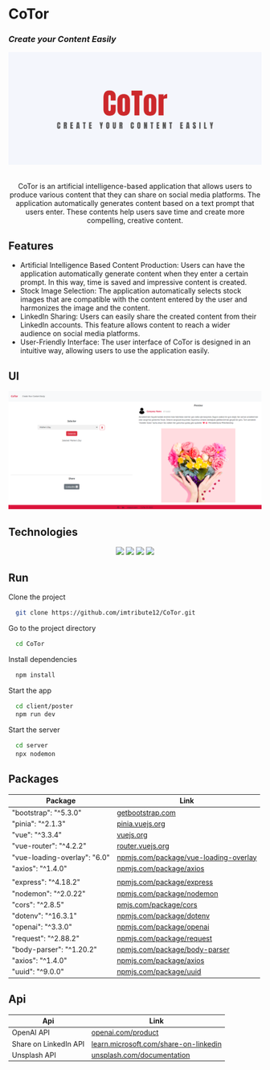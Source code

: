 # CoTor

<h3> <i> Create your Content Easily </i> </h3>

<p align="center">
  <img src="/assets/banner.png" >
</p>

<p align="center">
  <br>
  CoTor is an artificial intelligence-based application that allows users to produce various content that they can share on social media platforms. The application automatically generates content based on a text prompt that users enter. These contents help users save time and create more compelling, creative content.
</p>

## Features

- Artificial Intelligence Based Content Production: Users can have the application automatically generate content when they enter a certain prompt. In this way, time is saved and impressive content is created.
- Stock Image Selection: The application automatically selects stock images that are compatible with the content entered by the user and harmonizes the image and the content.
- LinkedIn Sharing: Users can easily share the created content from their LinkedIn accounts. This feature allows content to reach a wider audience on social media platforms.
- User-Friendly Interface: The user interface of CoTor is designed in an intuitive way, allowing users to use the application easily.

## UI

<p align="center">
  <img src="/assets/ui.png" >
</p>

## Technologies

<p align="center">
  <img src="https://img.shields.io/badge/Vue.js-35495E?style=for-the-badge&logo=vuedotjs&logoColor=4FC08D" />
  <img src="https://img.shields.io/badge/HTML5-E34F26?style=for-the-badge&logo=html5&logoColor=white" />
  <img src="https://img.shields.io/badge/JavaScript-323330?style=for-the-badge&logo=javascript&logoColor=F7DF1E" />
  <img src="https://img.shields.io/badge/Node.js-339933?style=for-the-badge&logo=nodedotjs&logoColor=white" />
  
  
</p>

## Run

Clone the project

```bash
  git clone https://github.com/imtribute12/CoTor.git
```

Go to the project directory

```bash
  cd CoTor
```

Install dependencies

```bash
  npm install
```

Start the app

```bash
  cd client/poster
  npm run dev
```

Start the server

```bash
  cd server
  npx nodemon
```

## Packages

| Package                      | Link                                                                                       |
| ---------------------------- | ------------------------------------------------------------------------------------------ |
| "bootstrap": "^5.3.0"        | [getbootstrap.com](https://getbootstrap.com/)                                              |
| "pinia": "^2.1.3"            | [pinia.vuejs.org](https://pinia.vuejs.org/)                                                |
| "vue": "^3.3.4"              | [vuejs.org](https://vuejs.org/)                                                            |
| "vue-router": "^4.2.2"       | [router.vuejs.org](https://router.vuejs.org/)                                              |
| "vue-loading-overlay": "6.0" | [npmjs.com/package/vue-loading-overlay](https://www.npmjs.com/package/vue-loading-overlay) |
| "axios": "^1.4.0"            | [npmjs.com/package/axios](https://www.npmjs.com/package/axios)                             |
|                              |                                                                                            |
| "express": "^4.18.2"         | [npmjs.com/package/express](https://www.npmjs.com/package/express)                         |
| "nodemon": "^2.0.22"         | [npmjs.com/package/nodemon](https://www.npmjs.com/package/nodemon)                         |
| "cors": "^2.8.5"             | [pmjs.com/package/cors](https://www.npmjs.com/package/cors)                                |
| "dotenv": "^16.3.1"          | [npmjs.com/package/dotenv](https://www.npmjs.com/package/dotenv)                           |
| "openai": "^3.3.0"           | [npmjs.com/package/openai](https://www.npmjs.com/package/openai)                           |
| "request": "^2.88.2"         | [npmjs.com/package/request](https://www.npmjs.com/package/request)                         |
| "body-parser": "^1.20.2"     | [npmjs.com/package/body-parser](https://www.npmjs.com/package/body-parser)                 |
| "axios": "^1.4.0"            | [npmjs.com/package/axios](https://www.npmjs.com/package/axios)                             |
| "uuid": "^9.0.0"             | [npmjs.com/package/uuid](https://www.npmjs.com/package/uuid)                               |

## Api

| Api                   | Link                                                                                                                                   |
| --------------------- | -------------------------------------------------------------------------------------------------------------------------------------- |
| OpenAI API            | [openai.com/product](https://openai.com/product)                                                                                       |
| Share on LinkedIn API | [learn.microsoft.com/share-on-linkedin](https://learn.microsoft.com/en-us/linkedin/consumer/integrations/self-serve/share-on-linkedin) |
| Unsplash API          | [unsplash.com/documentation](https://unsplash.com/documentation#search-photos)                                                         |

